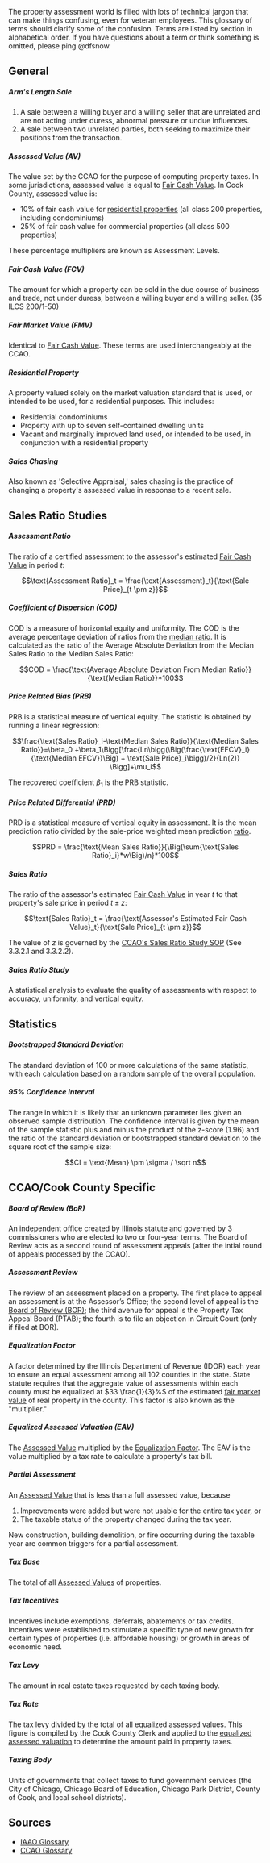 The property assessment world is filled with lots of technical jargon that can make things confusing, even for veteran employees. This glossary of terms should clarify some of the confusion. Terms are listed by section in alphabetical order. If you have questions about a term or think something is omitted, please ping @dfsnow.

## General

##### Arm's Length Sale

1. A sale between a willing buyer and a willing seller that are unrelated and are not acting under duress, abnormal pressure or undue influences.
2. A sale between two unrelated parties, both seeking to maximize their positions from the transaction. 


##### Assessed Value (AV)

The value set by the CCAO for the purpose of computing property taxes. In some jurisdictions, assessed value is equal to [Fair Cash Value](#fair-cash-value-fcv). In Cook County, assessed value is:

   - 10% of fair cash value for [residential properties](#residential-property) (all class 200 properties, including condominiums)
   - 25% of fair cash value for commercial properties (all class 500 properties) 

These percentage multipliers are known as Assessment Levels.

##### Fair Cash Value (FCV)

The amount for which a property can be sold in the due course of business and trade, not under duress, between a willing buyer and a willing seller. (35 ILCS 200/1-50)

##### Fair Market Value (FMV)

Identical to [Fair Cash Value](#fair-cash-value-fcv). These terms are used interchangeably at the CCAO. 

##### Residential Property

A property valued solely on the market valuation standard that is used, or intended to be used, for a residential purposes. This includes:

* Residential condominiums
* Property with up to seven self-contained dwelling units
* Vacant and marginally improved land used, or intended to be used, in conjunction with a residential property

##### Sales Chasing

Also known as 'Selective Appraisal,' sales chasing is the practice of changing a property's assessed value in response to a recent sale.

## Sales Ratio Studies

##### Assessment Ratio

The ratio of a certified assessment to the assessor's estimated [Fair Cash Value](#fair-cash-value-fcv) in period $`t`$:

```math
\text{Assessment Ratio}_t = \frac{\text{Assessment}_t}{\text{Sale Price}_{t \pm z}}
```

##### Coefficient of Dispersion (COD)

COD is a measure of horizontal equity and uniformity. The COD is the average percentage deviation of ratios from the [median ratio](#sales-ratio). It is calculated as the ratio of the Average Absolute Deviation from the Median Sales Ratio to the Median Sales Ratio:

```math
COD = \frac{\text{Average Absolute Deviation From Median Ratio}}{\text{Median Ratio}}*100
```

##### Price Related Bias (PRB)

PRB is a statistical measure of vertical equity. The statistic is obtained by running a linear regression:

```math
\frac{\text{Sales Ratio}_i-\text{Median Sales Ratio}}{\text{Median Sales Ratio}}=\beta_0 +\beta_1\Bigg[\frac{Ln\bigg(\Big(\frac{\text{EFCV}_i}{\text{Median EFCV}}\Big) + \text{Sale Price}_i\bigg)/2}{Ln(2)} \Bigg]+\mu_i
```

The recovered coefficient $`\beta_1`$ is the PRB statistic.

##### Price Related Differential (PRD)

PRD is a statistical measure of vertical equity in assessment. It is the mean prediction ratio divided by the sale-price weighted mean prediction [ratio](#sales-ratio).

```math
PRD = \frac{\text{Mean Sales Ratio}}{\Big(\sum{\text{Sales Ratio}_i}*w\Big)/n}*100
```

##### Sales Ratio

The ratio of the assessor's estimated [Fair Cash Value](#fair-cash-value-fcv) in year $`t`$ to that property's sale price in period $`t \pm z`$:

```math
\text{Sales Ratio}_t = \frac{\text{Assessor's Estimated Fair Cash Value}_t}{\text{Sale Price}_{t \pm z}}
```

The value of $`z`$ is governed by the [CCAO's Sales Ratio Study SOP](/SOPs/Sales%20Ratio%20Studies) (See 3.3.2.1 and 3.3.2.2).

##### Sales Ratio Study

A statistical analysis to evaluate the quality of assessments with respect to accuracy, uniformity, and vertical equity.

## Statistics

##### Bootstrapped Standard Deviation

The standard deviation of 100 or more calculations of the same statistic, with each calculation based on a random sample of the overall population.

##### 95% Confidence Interval

The range in which it is likely that an unknown parameter lies given an observed sample distribution. The confidence interval is given by the mean of the sample statistic plus and minus the product of the z-score (1.96) and the ratio of the standard deviation or bootstrapped standard deviation to the square root of the sample size:

```math
CI = \text{Mean} \pm \sigma / \sqrt n
```

## CCAO/Cook County Specific

##### Board of Review (BoR)

An independent office created by Illinois statute and governed by 3 commissioners who are elected to two or four-year terms. The Board of Review acts as a second round of assessment appeals (after the intial round of appeals processed by the CCAO).

##### Assessment Review

The review of an assessment placed on a property. The first place to appeal an assessment is at the Assessor’s Office; the second level of appeal is the [Board of Review (BOR)](#board-of-review-bor); the third avenue for appeal is the Property Tax Appeal Board (PTAB); the fourth is to file an objection in Circuit Court (only if filed at BOR).

##### Equalization Factor

A factor determined by the Illinois Department of Revenue (IDOR) each year to ensure an equal assessment among all 102 counties in the state. State statute requires that the aggregate value of assessments within each county must be equalized at $`33 \frac{1}{3}%`$ of the estimated [fair market value](#fair-market-value-fmv) of real property in the county. This factor is also known as the "multiplier." 

##### Equalized Assessed Valuation (EAV)

The [Assessed Value](#assessed-value-av) multiplied by the [Equalization Factor](#equalization-factor). The EAV is the value multiplied by a tax rate to calculate a property's tax bill.

##### Partial Assessment

An [Assessed Value](#assessed-value-av) that is less than a full assessed value, because

1. Improvements were added but were not usable for the entire tax year, or
2. The taxable status of the property changed during the tax year. 

New construction, building demolition, or fire occurring during the taxable year are common triggers for a partial assessment.  

##### Tax Base

The total of all [Assessed Values](#assessed-value-av) of properties.

##### Tax Incentives

Incentives include exemptions, deferrals, abatements or tax credits. Incentives were established to stimulate a specific type of new growth for certain types of properties (i.e. affordable housing) or growth in areas of economic need.

##### Tax Levy

The amount in real estate taxes requested by each taxing body.

##### Tax Rate

The tax levy divided by the total of all equalized assessed values. This figure is compiled by the Cook County Clerk and applied to the [equalized assessed valuation](#equalized-assessed-value-eav) to determine the amount paid in property taxes.

##### Taxing Body

Units of governments that collect taxes to fund government services (the City of Chicago, Chicago Board of Education, Chicago Park District, County of Cook, and local school districts).

## Sources

* [IAAO Glossary](https://www.iaao.org/media/Pubs/IAAO_Glossary.pdf)
* [CCAO Glossary](https://www.cookcountyassessor.com/glossary)
